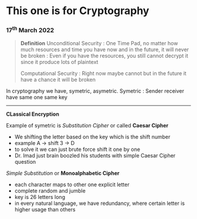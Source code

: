 # This one is for Cryptography

### 17<sup>th</sup> March 2022

> **Definition**
> Unconditional Security
> : One Time Pad, no matter how much resources and time you have now and in the future, it will never be broken
> : Even if you have the resources, you still cannot decrypt it since it produce lots of plaintext
>
> Computational Security
> : Right now maybe cannot but in the future it have a chance it will be broken
>

In cryptography we have, symetric, asymetric.
Symetric
: Sender receiver have same one same key

***

**CLassical Encryption**

Example of symetric is *Substitution Cipher* or called **Caesar Cipher**
- We shifting the letter based on the key which is the shift number
- example A -> shift 3 -> D
- to solve it we can just brute force shift it one by one
- Dr. Imad just brain boozled his students with simple Caesar Cipher question

*Simple Substitution* or **Monoalphabetic Cipher**
- each character maps to other one explicit letter
- complete random and jumble
- key is 26 letters long
- in every natural language, we have redundancy, where certain letter is higher usage than others
